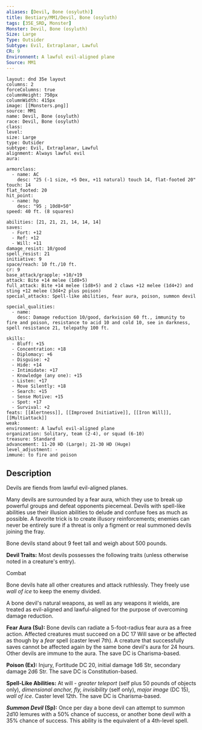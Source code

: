 ```yaml
---
aliases: [Devil, Bone (osyluth)]
title: Bestiary/MM1/Devil, Bone (osyluth)
tags: [35E_SRD, Monster]
Monster: Devil, Bone (osyluth)
Size: Large
Type: Outsider
Subtype: Evil, Extraplanar, Lawful
CR: 9
Environnent: A lawful evil-aligned plane
Source: MM1
---
```


```statblock
layout: dnd 35e layout
columns: 2
forceColumns: true
columnHeight: 750px
columnWidth: 415px
image: [[Monsters.png]]
source: MM1
name: Devil, Bone (osyluth)
race: Devil, Bone (osyluth)
class: 
level: 
size: Large
type: Outsider
subtype: Evil, Extraplanar, Lawful
alignment: Always lawful evil
aura: 

armorclass:
  - name: AC
    desc: "25 (-1 size, +5 Dex, +11 natural) touch 14, flat-footed 20"
touch: 14
flat_footed: 20
hit_point:
  - name: hp
    desc: "95 ; 10d8+50"
speed: 40 ft. (8 squares)

abilities: [21, 21, 21, 14, 14, 14]
saves:
  - Fort: +12
  - Ref: +12
  - Will: +11
damage_resist: 10/good
spell_resist: 21
initiative: 9
space/reach: 10 ft./10 ft.
cr: 9
base_attack/grapple: +10/+19
attack: Bite +14 melee (1d8+5)
full_attack: Bite +14 melee (1d8+5) and 2 claws +12 melee (1d4+2) and sting +12 melee (3d4+2 plus poison)
special_attacks: Spell-like abilities, fear aura, poison, summon devil

special_qualities:
  - name: 
    desc: Damage reduction 10/good, darkvision 60 ft., immunity to fire and poison, resistance to acid 10 and cold 10, see in darkness, spell resistance 21, telepathy 100 ft.

skills:
  - Bluff: +15
  - Concentration: +18
  - Diplomacy: +6
  - Disguise: +2
  - Hide: +14
  - Intimidate: +17
  - Knowledge (any one): +15
  - Listen: +17
  - Move Silently: +18
  - Search: +15
  - Sense Motive: +15
  - Spot: +17
  - Survival: +2
feats: [[Alertness]], [[Improved Initiative]], [[Iron Will]], [[Multiattack]]
weak: 
environment: A lawful evil-aligned plane
organization: Solitary, team (2-4), or squad (6-10)
treasure: Standard
advancement: 11-20 HD (Large); 21-30 HD (Huge)
level_adjustment: -
immune: to fire and poison
```

## Description

<p>Devils are fiends from lawful evil-aligned planes.</p>
<p>Many devils are surrounded by a fear aura, which they use to break up powerful groups and defeat opponents piecemeal. Devils with spell-like abilities use their illusion abilities to delude and confuse foes as much as possible. A favorite trick is to create illusory reinforcements; enemies can never be entirely sure if a threat is only a figment or real summoned devils joining the fray.</p>
<p>Bone devils stand about 9 feet tall and weigh about 500 pounds.</p>
<p>
            <b>Devil Traits:</b> Most devils possesses the following traits (unless otherwise noted in a creature's entry).</p>
<p>Combat</p>
<p>Bone devils hate all other creatures and attack ruthlessly. They freely use <i>wall of ice</i> to keep the enemy divided.</p>
<p>A bone devil's natural weapons, as well as any weapons it wields, are treated as evil-aligned and lawful-aligned for the purpose of overcoming damage reduction.</p>
<p>
            <b>Fear Aura (Su):</b> Bone devils can radiate a 5-foot-radius fear aura as a free action. Affected creatures must succeed on a DC 17 Will save or be affected as though by a <i>fear</i> spell (caster level 7th). A creature that successfully saves cannot be affected again by the same bone devil's aura for 24 hours. Other devils are immune to the aura. The save DC is Charisma-based.</p>
<p>
            <b>Poison (Ex):</b> Injury, Fortitude DC 20, initial damage 1d6 Str, secondary damage 2d6 Str. The save DC is Constitution-based.</p>
<p>
            <b>Spell-Like Abilities:</b> At will - <i>greater teleport</i> (self plus 50 pounds of objects only), <i>dimensional anchor, fly, invisibility</i> (self only), <i>major image</i> (DC 15), <i>wall of ice</i>. Caster level 12th. The save DC is Charisma-based.</p>
<p>
            <b>
              <i>Summon Devil</i> (Sp):</b> Once per day a bone devil can attempt to summon 2d10 lemures with a 50% chance of success, or another bone devil with a 35% chance of success. This ability is the equivalent of a 4th-level spell.</p>